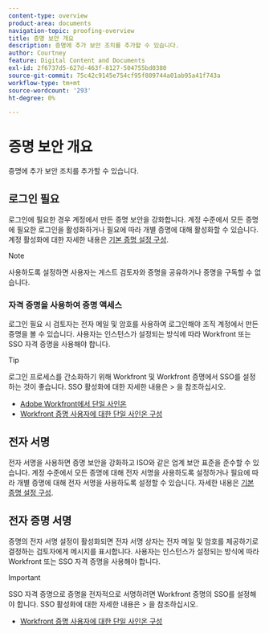 ```yaml
---
content-type: overview
product-area: documents
navigation-topic: proofing-overview
title: 증명 보안 개요
description: 증명에 추가 보안 조치를 추가할 수 있습니다.
author: Courtney
feature: Digital Content and Documents
exl-id: 2f6737d5-627d-463f-8127-504755bd0380
source-git-commit: 75c42c9145e754cf95f809744a01ab95a41f743a
workflow-type: tm+mt
source-wordcount: '293'
ht-degree: 0%

---
```


# 증명 보안 개요

증명에 추가 보안 조치를 추가할 수 있습니다.

## 로그인 필요

로그인에 필요한 경우 계정에서 만든 증명 보안을 강화합니다. 계정 수준에서 모든 증명에 필요한 로그인을 활성화하거나 필요에 따라 개별 증명에 대해 활성화할 수 있습니다. 계정 활성화에 대한 자세한 내용은 [기본 증명 설정 구성](/help/quicksilver/administration-and-setup/manage-workfront/configure-proofing/configure-default-proof-settings.md).

>[!NOTE]
>
>사용하도록 설정하면 사용자는 게스트 검토자와 증명을 공유하거나 증명을 구독할 수 없습니다.

### 자격 증명을 사용하여 증명 액세스

로그인 필요 시 검토자는 전자 메일 및 암호를 사용하여 로그인해야 조직 계정에서 만든 증명을 볼 수 있습니다. 사용자는 인스턴스가 설정되는 방식에 따라 Workfront 또는 SSO 자격 증명을 사용해야 합니다.

>[!TIP]
>
>로그인 프로세스를 간소화하기 위해 Workfront 및 Workfront 증명에서 SSO를 설정하는 것이 좋습니다. SSO 활성화에 대한 자세한 내용은 > 을 참조하십시오.
>* [Adobe Workfront에서 단일 사인온](../../../administration-and-setup/add-users/single-sign-on/single-sign-on.md)
>* [Workfront 증명 사용자에 대한 단일 사인온 구성](../../../workfront-proof/wp-acct-admin/account-settings/configure-sso-for-wp-users.md)
>


## 전자 서명

전자 서명을 사용하면 증명 보안을 강화하고 ISO와 같은 업계 보안 표준을 준수할 수 있습니다. 계정 수준에서 모든 증명에 대해 전자 서명을 사용하도록 설정하거나 필요에 따라 개별 증명에 대해 전자 서명을 사용하도록 설정할 수 있습니다. 자세한 내용은 [기본 증명 설정 구성](/help/quicksilver/administration-and-setup/manage-workfront/configure-proofing/configure-default-proof-settings.md).

## 전자 증명 서명

증명의 전자 서명 설정이 활성화되면 전자 서명 상자는 전자 메일 및 암호를 제공하기로 결정하는 검토자에게 메시지를 표시합니다. 사용자는 인스턴스가 설정되는 방식에 따라 Workfront 또는 SSO 자격 증명을 사용해야 합니다.

>[!IMPORTANT]
>
>SSO 자격 증명으로 증명을 전자적으로 서명하려면 Workfront 증명의 SSO를 설정해야 합니다. SSO 활성화에 대한 자세한 내용은 > 을 참조하십시오.
>* [Workfront 증명 사용자에 대한 단일 사인온 구성](../../../workfront-proof/wp-acct-admin/account-settings/configure-sso-for-wp-users.md)
>

